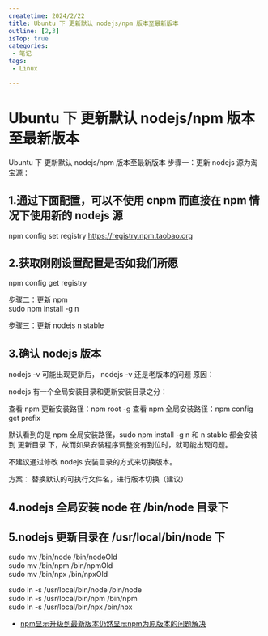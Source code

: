 ```yaml
---
createtime: 2024/2/22
title: Ubuntu 下 更新默认 nodejs/npm 版本至最新版本
outline: [2,3]
isTop: true
categories:
 - 笔记
tags:
 - Linux

---
```

# Ubuntu 下 更新默认 nodejs/npm 版本至最新版本

Ubuntu 下 更新默认 nodejs/npm 版本至最新版本
步骤一：更新 nodejs 源为淘宝源：

## 1.通过下面配置，可以不使用 cnpm 而直接在 npm 情况下使用新的 nodejs 源
npm config set registry https://registry.npm.taobao.org

## 2.获取刚刚设置配置是否如我们所愿
npm config get registry<br>

步骤二：更新 npm<br>
sudo npm install -g n<br>

步骤三：更新 nodejs
n stable

## 3.确认 nodejs 版本
nodejs -v
可能出现更新后， nodejs -v 还是老版本的问题
原因：

nodejs 有一个全局安装目录和更新安装目录之分：

查看 npm 更新安装路径：npm root -g 查看 npm 全局安装路径：npm config get prefix

默认看到的是 npm 全局安装路径，sudo npm install -g n 和 n stable 都会安装到 更新目录 下，故而如果安装程序调整没有到位时，就可能出现问题。

不建议通过修改 nodejs 安装目录的方式来切换版本。

方案： 替换默认的可执行文件名，进行版本切换（建议）

## 4.nodejs 全局安装 node 在 /bin/node 目录下
## 5.nodejs 更新目录在 /usr/local/bin/node 下

sudo mv /bin/node /bin/nodeOld<br>
sudo mv /bin/npm /bin/npmOld<br>
sudo mv /bin/npx /bin/npxOld

sudo ln -s  /usr/local/bin/node  /bin/node<br>
sudo ln -s  /usr/local/bin/npm  /bin/npm<br>
sudo ln -s  /usr/local/bin/npx  /bin/npx


- [npm显示升级到最新版本仍然显示npm为原版本的问题解决](https://blog.csdn.net/qq_48455576/article/details/120468488)